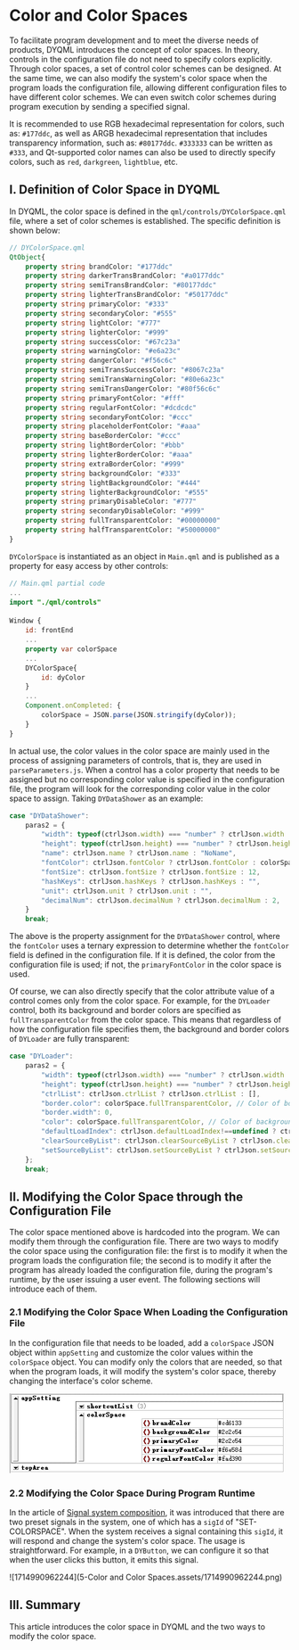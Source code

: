 # Color and Color Spaces

To facilitate program development and to meet the diverse needs of products, DYQML introduces the concept of color spaces. In theory, controls in the configuration file do not need to specify colors explicitly. Through color spaces, a set of control color schemes can be designed. At the same time, we can also modify the system's color space when the program loads the configuration file, allowing different configuration files to have different color schemes. We can even switch color schemes during program execution by sending a specified signal.

It is recommended to use RGB hexadecimal representation for colors, such as: `#177ddc`, as well as ARGB hexadecimal representation that includes transparency information, such as: `#80177ddc`. `#333333` can be written as `#333`, and Qt-supported color names can also be used to directly specify colors, such as `red`, `darkgreen`, `lightblue`, etc.

## I. Definition of Color Space in DYQML

In DYQML, the color space is defined in the `qml/controls/DYColorSpace.qml` file, where a set of color schemes is established. The specific definition is shown below:

```qml
// DYColorSpace.qml
QtObject{
    property string brandColor: "#177ddc"
    property string darkerTransBrandColor: "#a0177ddc"
    property string semiTransBrandColor: "#80177ddc"
    property string lighterTransBrandColor: "#50177ddc"
    property string primaryColor: "#333"
    property string secondaryColor: "#555"
    property string lightColor: "#777"
    property string lighterColor: "#999"
    property string successColor: "#67c23a"
    property string warningColor: "#e6a23c"
    property string dangerColor: "#f56c6c"
    property string semiTransSuccessColor: "#8067c23a"
    property string semiTransWarningColor: "#80e6a23c"
    property string semiTransDangerColor: "#80f56c6c"
    property string primaryFontColor: "#fff"
    property string regularFontColor: "#dcdcdc"
    property string secondaryFontColor: "#ccc"
    property string placeholderFontColor: "#aaa"
    property string baseBorderColor: "#ccc"
    property string lightBorderColor: "#bbb"
    property string lighterBorderColor: "#aaa"
    property string extraBorderColor: "#999"
    property string backgroundColor: "#333"
    property string lightBackgroundColor: "#444"
    property string lighterBackgroundColor: "#555"
    property string primaryDisableColor: "#777"
    property string secondaryDisableColor: "#999"
    property string fullTransparentColor: "#00000000"
    property string halfTransparentColor: "#50000000"
}
```

`DYColorSpace` is instantiated as an object in `Main.qml` and is published as a property for easy access by other controls:

```qml
// Main.qml partial code
...
import "./qml/controls"

Window {
    id: frontEnd
    ...
    property var colorSpace
    ...
    DYColorSpace{
    	id: dyColor
    }
    ...
    Component.onCompleted: {
        colorSpace = JSON.parse(JSON.stringify(dyColor));
    }
}
```

In actual use, the color values in the color space are mainly used in the process of assigning parameters of controls, that is, they are used in `parseParameters.js`. When a control has a color property that needs to be assigned but no corresponding color value is specified in the configuration file, the program will look for the corresponding color value in the color space to assign. Taking `DYDataShower` as an example:

```js
case "DYDataShower":
    paras2 = {
        "width": typeof(ctrlJson.width) === "number" ? ctrlJson.width : 200,
        "height": typeof(ctrlJson.height) === "number" ? ctrlJson.height : 30,
        "name": ctrlJson.name ? ctrlJson.name : "NoName",
        "fontColor": ctrlJson.fontColor ? ctrlJson.fontColor : colorSpace.primaryFontColor, //judge which color to use
        "fontSize": ctrlJson.fontSize ? ctrlJson.fontSize : 12,
        "hashKeys": ctrlJson.hashKeys ? ctrlJson.hashKeys : "",
        "unit": ctrlJson.unit ? ctrlJson.unit : "",
        "decimalNum": ctrlJson.decimalNum ? ctrlJson.decimalNum : 2,
    }
    break;
```

The above is the property assignment for the `DYDataShower` control, where the `fontColor` uses a ternary expression to determine whether the `fontColor` field is defined in the configuration file. If it is defined, the color from the configuration file is used; if not, the `primaryFontColor` in the color space is used.

Of course, we can also directly specify that the color attribute value of a control comes only from the color space. For example, for the `DYLoader` control, both its background and border colors are specified as `fullTransparentColor` from the color space. This means that regardless of how the configuration file specifies them, the background and border colors of `DYLoader` are fully transparent:

```js
case "DYLoader":
    paras2 = {
        "width": typeof(ctrlJson.width) === "number" ? ctrlJson.width : 200,
        "height": typeof(ctrlJson.height) === "number" ? ctrlJson.height : 30,
        "ctrlList": ctrlJson.ctrlList ? ctrlJson.ctrlList : [],
        "border.color": colorSpace.fullTransparentColor, // Color of border is full transparent
        "border.width": 0,
        "color": colorSpace.fullTransparentColor, // Color of background is full transparent
        "defaultLoadIndex": ctrlJson.defaultLoadIndex!==undefined ? ctrlJson.defaultLoadIndex : -1,
        "clearSourceByList": ctrlJson.clearSourceByList ? ctrlJson.clearSourceByList : [],
        "setSourceByList": ctrlJson.setSourceByList ? ctrlJson.setSourceByList : [],
    };
    break;
```

## II. Modifying the Color Space through the Configuration File

The color space mentioned above is hardcoded into the program. We can modify them through the configuration file. There are two ways to modify the color space using the configuration file: the first is to modify it when the program loads the configuration file; the second is to modify it after the program has already loaded the configuration file, during the program's runtime, by the user issuing a user event. The following sections will introduce each of them.

### 2.1 Modifying the Color Space When Loading the Configuration File

In the configuration file that needs to be loaded, add a `colorSpace` JSON object within `appSetting` and customize the color values within the `colorSpace` object. You can modify only the colors that are needed, so that when the program loads, it will modify the system's color space, thereby changing the interface's color scheme.

![1713660946875](5-颜色与颜色空间.assets/1713660946875.png)

### 2.2 Modifying the Color Space During Program Runtime

In the article of [Signal system composition](https://github.com/kongkongthu/DYQML6/blob/master/docs/3-Signal%20system%20composition.md), it was introduced that there are two preset signals in the system, one of which has a `sigId` of "SET-COLORSPACE". When the system receives a signal containing this `sigId`, it will respond and change the system's color space. The usage is straightforward. For example, in a `DYButton`, we can configure it so that when the user clicks this button, it emits this signal.

![1714990962244](5-Color and Color Spaces.assets/1714990962244.png)

## III. Summary

This article introduces the color space in DYQML and the two ways to modify the color space.

